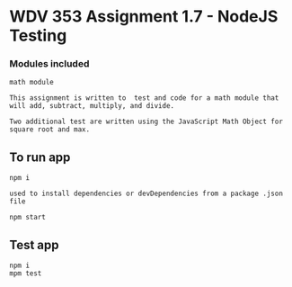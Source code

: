 # WDV 353 Assignment 1.7 - NodeJS Testing

### Modules included
``` shell
math module

This assignment is written to  test and code for a math module that will add, subtract, multiply, and divide. 

Two additional test are written using the JavaScript Math Object for square root and max.
```
## To run app

``` shell
npm i

used to install dependencies or devDependencies from a package .json file
```

``` shell
npm start
``` 

## Test app
``` shell
npm i
mpm test

